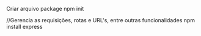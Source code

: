 Criar arquivo package
npm init

//Gerencia as requisições, rotas e URL's, entre outras funcionalidades
npm install express